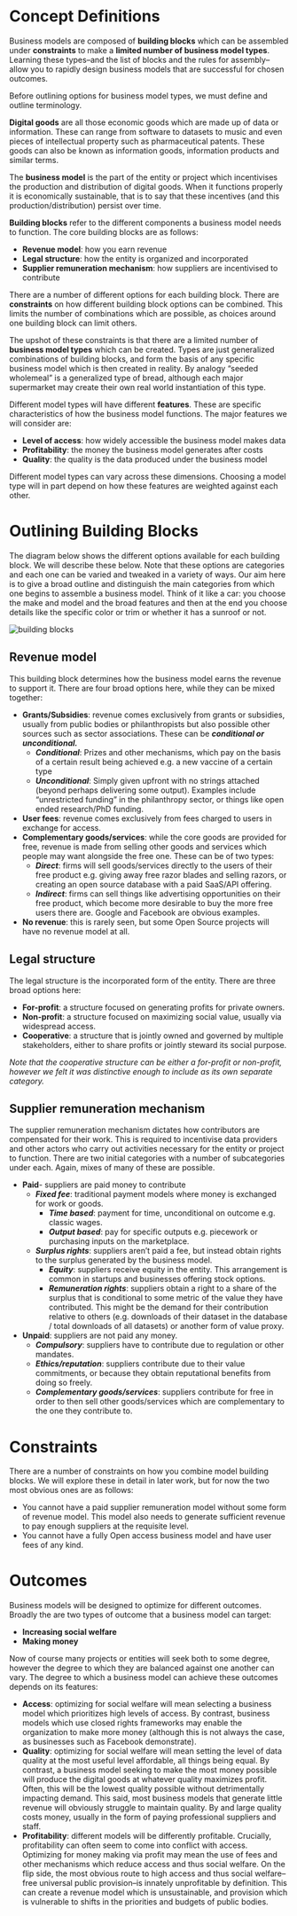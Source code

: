 # Concept Definitions

Business models are composed of **building blocks** which can be assembled under **constraints** to make a **limited number of business model types**. Learning these types–and the list of blocks and the rules for assembly–allow you to rapidly design business models that are successful for chosen outcomes.

Before outlining options for business model types, we must define and outline terminology. 

**Digital goods** are all those economic goods which are made up of data or information. These can range from software to datasets to music and even pieces of intellectual property such as pharmaceutical patents. These goods can also be known as information goods, information products and similar terms. 

The **business model** is the part of the entity or project which incentivises the production and distribution of digital goods. When it functions properly it is economically sustainable, that is to say that these incentives (and this production/distribution) persist over time.

**Building blocks** refer to the different components a business model needs to function. The core building blocks are as follows:



* **Revenue model**: how you earn revenue
* **Legal structure**: how the entity is organized and incorporated
* **Supplier remuneration mechanism**: how suppliers are incentivised to contribute 

There are a number of different options for each building block. There are **constraints** on how different building block options can be combined. This limits the number of combinations which are possible, as choices around one building block can limit others. 


The upshot of these constraints is that there are a limited number of **business model types** which can be created. Types are just generalized combinations of building blocks, and form the basis of any specific business model which is then created in reality. By analogy “seeded wholemeal” is a generalized type of bread, although each major supermarket may create their own real world instantiation of this type.

Different model types will have different **features**. These are specific characteristics of how the business model functions. The major features we will consider are:



* **Level of access**: how widely accessible the business model makes data
* **Profitability**: the money the business model generates after costs
* **Quality**: the quality is the data produced under the business model 

Different model types can vary across these dimensions. Choosing a model type will in part depend on how these features are weighted against each other.


# Outlining Building Blocks

The diagram below shows the different options available for each building block. We will describe these below. Note that these options are categories and each one can be varied and tweaked in a variety of ways. Our aim here is to give a broad outline and distinguish the main categories from which one begins to assemble a business model. Think of it like a car: you choose the make and model and the broad features and then at the end you choose details like the specific color or trim or whether it has a sunroof or not.


![building blocks](https://user-images.githubusercontent.com/72795023/232063665-80cbe3c0-5a21-42e4-95d5-e59258f869eb.svg)



## Revenue model

This building block determines how the business model earns the revenue to support it. There are four broad options here, while they can be mixed together:

* **Grants/Subsidies**: revenue comes exclusively from grants or subsidies, usually from public bodies or philanthropists but also possible other sources such as sector associations. These can be **_conditional or unconditional._**
    * **_Conditional_**: Prizes and other mechanisms, which pay on the basis of a certain result being achieved e.g. a new vaccine of a certain type
    * **_Unconditional_**: Simply given upfront with no strings attached (beyond perhaps delivering some output). Examples include “unrestricted funding” in the philanthropy sector, or things like open ended research/PhD funding. 
* **User fees**: revenue comes exclusively from fees charged to users in exchange for access.
* **Complementary goods/services**: while the core goods are provided for free, revenue is made from selling other goods and services which people may want alongside the free one. These can be of two types:
    * **_Direct_**: firms will sell goods/services directly to the users of their free product e.g. giving away free razor blades and selling razors, or creating an open source database with a paid SaaS/API offering.
    * **_Indirect_**: firms can sell things like advertising opportunities on their free product, which become more desirable to buy the more free users there are. Google and Facebook are obvious examples.
* **No revenue**: this is rarely seen, but some Open Source projects will have no revenue model at all.


## Legal structure

The legal structure is the incorporated form of the entity. There are three broad options here:



* **For-profit**: a structure focused on generating profits for private owners.
* **Non-profit**: a structure focused on maximizing social value, usually via widespread access.
* **Cooperative**: a structure that is jointly owned and governed by multiple stakeholders, either to share profits or jointly steward its social purpose.

_Note that the cooperative structure can be either a for-profit or non-profit, however we felt it was distinctive enough to include as its own separate category._


## Supplier remuneration mechanism 

The supplier remuneration mechanism dictates how contributors are compensated for their work. This is required to incentivise data providers and other actors who carry out activities necessary for the entity or project to function. There are two initial categories with a number of subcategories under each. Again, mixes of many of these are possible.


* **Paid**- suppliers are paid money to contribute
    * **_Fixed fee_**: traditional payment models where money is exchanged for work or goods.
        * **_Time based_**: payment for time, unconditional on outcome e.g. classic wages.
        * **_Output based_**: pay for specific outputs e.g. piecework or purchasing inputs on the marketplace.
    * **_Surplus rights_**: suppliers aren’t paid a fee, but instead obtain rights to the surplus generated by the business model.
        * **_Equity_**: suppliers receive equity in the entity. This arrangement is common in startups and businesses offering stock options.
        * **_Remuneration rights_**: suppliers obtain a right to a share of the surplus that is conditional to some metric of the value they have contributed. This might be the demand for their contribution relative to others (e.g. downloads of their dataset in the database / total downloads of all datasets) or another form of value proxy.
* **Unpaid**: suppliers are not paid any money.
    * **_Compulsory_**: suppliers have to contribute due to regulation or other mandates.
    * **_Ethics/reputation_**: suppliers contribute due to their value commitments, or because they obtain reputational benefits from doing so freely.
    * **_Complementary goods/services_**: suppliers contribute for free in order to then sell other goods/services which are complementary to the one they contribute to.


# Constraints

There are a number of constraints on how you combine model building blocks. We will explore these in detail in later work, but for now the two most obvious ones are as follows:



* You cannot have a paid supplier remuneration model without some form of revenue model. This model also needs to generate sufficient revenue to pay enough suppliers at the requisite level. 
* You cannot have a fully Open access business model and have user fees of any kind.


# Outcomes

Business models will be designed to optimize for different outcomes. Broadly the are two types of outcome that a business model can target:



* **Increasing social welfare**
* **Making money**

Now of course many projects or entities will seek both to some degree, however the degree to which they are balanced against one another can vary. The degree to which a business model can achieve these outcomes depends on its features: 



* **Access**: optimizing for social welfare will mean selecting a business model which prioritizes high levels of access. By contrast, business models which use closed rights frameworks may enable the organization to make more money (although this is not always the case, as businesses such as Facebook demonstrate). 
* **Quality**: optimizing for social welfare will mean setting the level of data quality at the most useful level affordable, all things being equal. By contrast, a business model seeking to make the most money possible will produce the digital goods at whatever quality maximizes profit. Often, this will be the lowest quality possible without detrimentally impacting demand. This said, most business models that generate little revenue will obviously struggle to maintain quality. By and large quality costs money, usually in the form of paying professional suppliers and staff.
* **Profitability**: different models will be differently profitable. Crucially, profitability can often seem to come into conflict with access. Optimizing for money making via profit may mean the use of fees and other mechanisms which reduce access and thus social welfare. On the flip side, the most obvious route to high access and thus social welfare–free universal public provision–is innately unprofitable by definition. This can create a revenue model which is unsustainable, and provision which is vulnerable to shifts in the priorities and budgets of public bodies.
